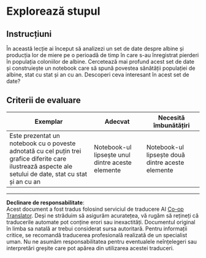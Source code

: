 <!--
CO_OP_TRANSLATOR_METADATA:
{
  "original_hash": "680419753c086eef51be86607c623945",
  "translation_date": "2025-08-26T16:57:52+00:00",
  "source_file": "3-Data-Visualization/12-visualization-relationships/assignment.md",
  "language_code": "ro"
}
-->
# Explorează stupul

## Instrucțiuni

În această lecție ai început să analizezi un set de date despre albine și producția lor de miere pe o perioadă de timp în care s-au înregistrat pierderi în populația coloniilor de albine. Cercetează mai profund acest set de date și construiește un notebook care să spună povestea sănătății populației de albine, stat cu stat și an cu an. Descoperi ceva interesant în acest set de date?

## Criterii de evaluare

| Exemplar                                                                                                                                               | Adecvat                                  | Necesită îmbunătățiri                    |
| ------------------------------------------------------------------------------------------------------------------------------------------------------- | ---------------------------------------- | ---------------------------------------- |
| Este prezentat un notebook cu o poveste adnotată cu cel puțin trei grafice diferite care ilustrează aspecte ale setului de date, stat cu stat și an cu an | Notebook-ul lipsește unul dintre aceste elemente | Notebook-ul lipsește două dintre aceste elemente |

---

**Declinare de responsabilitate**:  
Acest document a fost tradus folosind serviciul de traducere AI [Co-op Translator](https://github.com/Azure/co-op-translator). Deși ne străduim să asigurăm acuratețea, vă rugăm să rețineți că traducerile automate pot conține erori sau inexactități. Documentul original în limba sa natală ar trebui considerat sursa autoritară. Pentru informații critice, se recomandă traducerea profesională realizată de un specialist uman. Nu ne asumăm responsabilitatea pentru eventualele neînțelegeri sau interpretări greșite care pot apărea din utilizarea acestei traduceri.